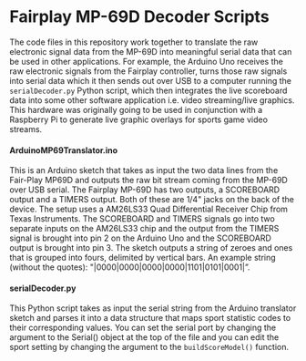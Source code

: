 # Fairplay MP-69D Decoder Scripts

The code files in this repository work together to translate the raw electronic signal data from the MP-69D into meaningful serial data that can be used in other applications. For example, the Arduino Uno receives the raw electronic signals from the Fairplay controller, turns those raw signals into serial data which it then sends out over USB to a computer running the `serialDecoder.py` Python script, which then integrates the live scoreboard data into some other software application i.e. video streaming/live graphics. This hardware was originally going to be used in conjunction with a Raspberry Pi to generate live graphic overlays for sports game video streams.


#### ArduinoMP69Translator.ino
This is an Arduino sketch that takes as input the two data lines from the Fair-Play MP69D and outputs the raw bit stream coming from the MP-69D over USB serial. The Fairplay MP-69D has two outputs, a SCOREBOARD output and a TIMERS output. Both of these are 1/4" jacks on the back of the device. The setup uses a AM26LS33 Quad Differential Receiver Chip from Texas Instruments. The SCOREBOARD and TIMERS signals go into two separate inputs on the AM26LS33 chip and the output from the TIMERS signal is brought into pin 2 on the Arduino Uno and the SCOREBOARD output is brought into pin 3. The sketch outputs a string of zeroes and ones that is grouped into fours, delimited by vertical bars. An example string (without the quotes): "|0000|0000|0000|0000|1101|0101|0001|”. 

#### serialDecoder.py
This Python script takes as input the serial string from the Arduino translator sketch and parses it into a data structure that maps sport statistic codes to their corresponding values. You can set the serial port by changing the argument to the Serial() object at the top of the file and you can edit the sport setting by changing the argument to the `buildScoreModel()` function. 

